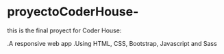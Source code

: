 # proyectoCoderHouse-

this is the final proyect for Coder House:

.A responsive web app
.Using HTML, CSS, Bootstrap, Javascript and Sass